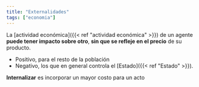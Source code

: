 ```yaml
---
title: "Externalidades"
tags: ["economia"]
---
```

La [actividad económica]({{< ref "actividad económica" >}}) de un agente **puede tener impacto sobre otro**, **sin que se refleje en el precio** de su producto.

- Positivo, para el resto de la población
- Negativo, los que en general controla el [Estado]({{< ref "Estado" >}}).

**Internalizar** es incorporar un mayor costo para un acto